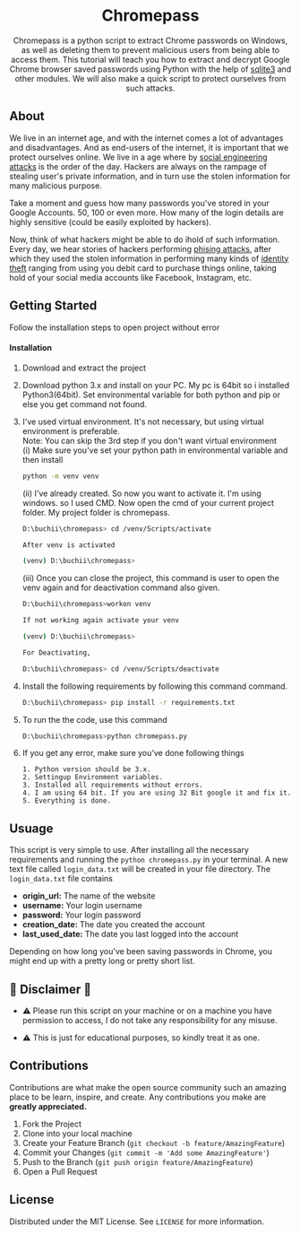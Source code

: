 

<h1 align="center">Chromepass</h1>

  <p align="center"> 
Chromepass is a python script to extract Chrome passwords on Windows, as well as deleting them to prevent malicious users from being able to access them. This tutorial will teach you how to extract and decrypt Google Chrome browser saved passwords using Python with the help of <a href="https://docs.python.org/3/library/sqlite3.html">sqlite3</a> and other modules. We will also make a quick script to protect ourselves from such attacks. 
  </p>

## About

We live in an internet age, and with the internet comes a lot of advantages and disadvantages. And as end-users of the internet, it is important that we protect ourselves online. We live in a age where by [social engineering attacks](https://www.imperva.com/learn/application-security/social-engineering-attack/) is the order of the day. Hackers are always on the rampage of stealing user's private information, and in turn use the stolen information for many malicious purpose.

Take a moment and guess how many passwords you've stored in your Google Accounts. 50, 100 or even more. How many of the login details are highly sensitive (could be easily exploited by hackers). 

Now, think of what hackers might be able to do ihold of such information. Every day, we hear stories of hackers performing [phising attacks](https://www.imperva.com/learn/application-security/phishing-attack-scam/), after which they used the stolen information in performing many kinds of [identity theft](https://www.investopedia.com/terms/i/identitytheft.asp) ranging from using you debit card
to purchase things online, taking hold of your social media accounts like Facebook, Instagram, etc. 

## Getting Started

Follow the installation steps to open project without error

#### Installation 

1. Download and extract the project
2. Download python 3.x and install on your PC. My pc is 64bit so i installed Python3(64bit). Set environmental variable for both python and pip or else you get command not found.
3. I've used virtual environment. It's not necessary, but using virtual environment is preferable. \
   Note: You can skip the 3rd step if you don't want virtual environment \
   (i) Make sure you've set your python path in environmental variable and then install

   ```sh
   python -m venv venv 
   ```
   (ii) I've already created. So now you want to activate it. I'm using windows. so I used CMD. Now open the cmd of your current project folder. My project folder is chromepass.
   ```sh
   D:\buchii\chromepass> cd /venv/Scripts/activate

   After venv is activated

   (venv) D:\buchii\chromepass>
   ```
   (iii) Once you can close the project, this command is user to open the venv again and for deactivation command also given.

    ```sh
    D:\buchii\chromepass>workon venv

    If not working again activate your venv

    (venv) D:\buchii\chromepass>

    For Deactivating,

    D:\buchii\chromepass> cd /venv/Scripts/deactivate
    ```
4. Install the following requirements by following this command command. 
   ```sh
   D:\buchii\chromepass> pip install -r requirements.txt
   ```
6. To run the the code, use this command
   ```sh
   D:\buchii\chromepass>python chromepass.py
7. If you get any error, make sure you've done following things 
   ```
   1. Python version should be 3.x.
   2. Settingup Environment variables.
   3. Installed all requirements without errors.
   4. I am using 64 bit. If you are using 32 Bit google it and fix it.
   5. Everything is done.
   ```

## Usuage

This script is very simple to use. After installing all the necessary requirements and running the `python chromepass.py` in your terminal. A new text file called `login_data.txt` will be created in your file directory. The `login_data.txt` file contains 
* **origin_url:** The name of the website 
* **username:** Your login username
* **password:** Your login password 
* **creation_date:** The date you created the account
* **last_used_date:** The date you last logged into the account

Depending on how long you've been saving passwords in Chrome, you might end up with a pretty long or pretty short list. 



## 📌 Disclaimer 📌

* ⚠️ Please run this script on your machine or on a machine you have permission to access, I do not take any responsibility for any misuse.

* ⚠️ This is just for educational purposes, so kindly treat it as one. 

## Contributions 

Contributions are what make the open source community such an amazing place to be learn, inspire, and create. Any contributions you make are **greatly appreciated.**

1. Fork the Project
2. Clone into your local machine
3. Create your Feature Branch (`git checkout -b feature/AmazingFeature`)
4. Commit your Changes (`git commit -m 'Add some AmazingFeature'`)
5. Push to the Branch (`git push origin feature/AmazingFeature`)
6. Open a Pull Request

<!-- LICENSE -->
## License

Distributed under the MIT License. See `LICENSE` for more information.



